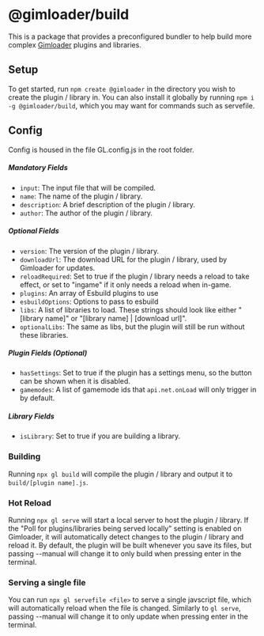 # @gimloader/build

This is a package that provides a preconfigured bundler to help build more complex [Gimloader](https://github.com/Gimloader/Gimloader) plugins and libraries.

## Setup

To get started, run `npm create @gimloader` in the directory you wish to create the plugin / library in. You can also install it globally by running `npm i -g @gimloader/build`, which you may want for commands such as servefile.

## Config

Config is housed in the file GL.config.js in the root folder.

##### Mandatory Fields
- `input`: The input file that will be compiled.
- `name`: The name of the plugin / library.
- `description`: A brief description of the plugin / library.
- `author`: The author of the plugin / library.

##### Optional Fields
- `version`: The version of the plugin / library.
- `downloadUrl`: The download URL for the plugin / library, used by Gimloader for updates.
- `reloadRequired`: Set to true if the plugin / library needs a reload to take effect, or set to "ingame" if it only needs a reload when in-game.
- `plugins`: An array of Esbuild plugins to use
- `esbuildOptions`: Options to pass to esbuild
- `libs`: A list of libraries to load. These strings should look like either "[library name]" or "[library name] | [download url]".
- `optionalLibs`: The same as libs, but the plugin will still be run without these libraries.

##### Plugin Fields (Optional)
- `hasSettings`: Set to true if the plugin has a settings menu, so the button can be shown when it is disabled.
- `gamemodes`: A list of gamemode ids that `api.net.onLoad` will only trigger in by default.

##### Library Fields
- `isLibrary`: Set to true if you are building a library.

### Building

Running `npx gl build` will compile the plugin / library and output it to `build/[plugin name].js`.

### Hot Reload

Running `npx gl serve` will start a local server to host the plugin / library. If the "Poll for plugins/libraries being served locally" setting is enabled on Gimloader, it will automatically detect changes to the plugin / library and reload it. By default, the plugin will be built whenever you save its files, but passing --manual will change it to only build when pressing enter in the terminal.

### Serving a single file

You can run `npx gl servefile <file>` to serve a single javscript file, which will automatically reload when the file is changed. Similarly to `gl serve`, passing --manual will change it to only update when pressing enter in the terminal.